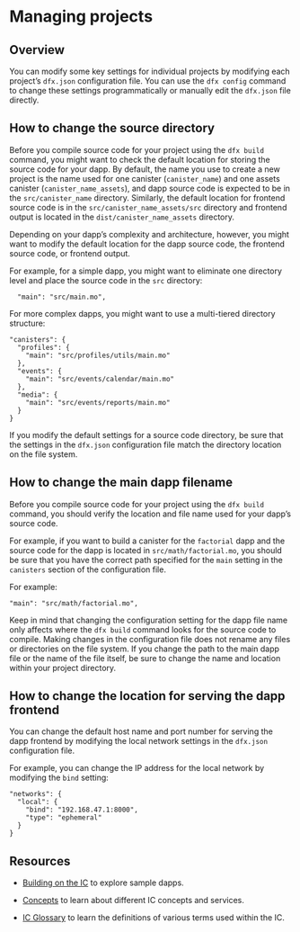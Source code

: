 # Managing projects

## Overview

You can modify some key settings for individual projects by modifying each project’s `dfx.json` configuration file. You can use the `dfx config` command to change these settings programmatically or manually edit the `dfx.json` file directly.

## How to change the source directory

Before you compile source code for your project using the `dfx build` command, you might want to check the default location for storing the source code for your dapp. By default, the name you use to create a new project is the name used for one canister (`canister_name`) and one assets canister (`canister_name_assets`), and dapp source code is expected to be in the `src/canister_name` directory. Similarly, the default location for frontend source code is in the `src/canister_name_assets/src` directory and frontend output is located in the `dist/canister_name_assets` directory.

Depending on your dapp’s complexity and architecture, however, you might want to modify the default location for the dapp source code, the frontend source code, or frontend output.

For example, for a simple dapp, you might want to eliminate one directory level and place the source code in the `src` directory:

      "main": "src/main.mo",

For more complex dapps, you might want to use a multi-tiered directory structure:

    "canisters": {
      "profiles": {
        "main": "src/profiles/utils/main.mo"
      },
      "events": {
        "main": "src/events/calendar/main.mo"
      },
      "media": {
        "main": "src/events/reports/main.mo"
      }
    }

If you modify the default settings for a source code directory, be sure that the settings in the `dfx.json` configuration file match the directory location on the file system.

## How to change the main dapp filename

Before you compile source code for your project using the `dfx build` command, you should verify the location and file name used for your dapp’s source code.

For example, if you want to build a canister for the `factorial` dapp and the source code for the dapp is located in `src/math/factorial.mo`, you should be sure that you have the correct path specified for the `main` setting in the `canisters` section of the configuration file.

For example:

    "main": "src/math/factorial.mo",

Keep in mind that changing the configuration setting for the dapp file name only affects where the `dfx build` command looks for the source code to compile. Making changes in the configuration file does not rename any files or directories on the file system. If you change the path to the main dapp file or the name of the file itself, be sure to change the name and location within your project directory.

## How to change the location for serving the dapp frontend

You can change the default host name and port number for serving the dapp frontend by modifying the local network settings in the `dfx.json` configuration file.

For example, you can change the IP address for the local network by modifying the `bind` setting:

    "networks": {
      "local": {
        "bind": "192.168.47.1:8000",
        "type": "ephemeral"
      }
    }

## Resources

-   [Building on the IC](developer-docs/samples/overview) to explore sample dapps.

-   [Concepts](concepts/index) to learn about different IC concepts and services. 

-   [IC Glossary](references/glossary) to learn the definitions of various terms used within the IC. 
